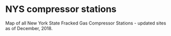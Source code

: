 # NYS compressor stations
Map of all New York State Fracked Gas Compressor Stations - updated sites as of December, 2018.
